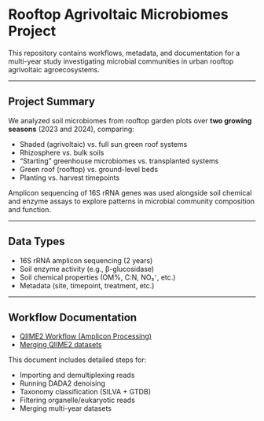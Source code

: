 # Rooftop Agrivoltaic Microbiomes Project

This repository contains workflows, metadata, and documentation for a multi-year study investigating microbial communities in urban rooftop agrivoltaic agroecosystems. 

---

## Project Summary

We analyzed soil microbiomes from rooftop garden plots over **two growing seasons** (2023 and 2024), comparing:

- Shaded (agrivoltaic) vs. full sun green roof systems
- Rhizosphere vs. bulk soils
- “Starting” greenhouse microbiomes vs. transplanted systems
- Green roof (rooftop) vs. ground-level beds
- Planting vs. harvest timepoints

Amplicon sequencing of 16S rRNA genes was used alongside soil chemical and enzyme assays to explore patterns in microbial community composition and function.

---

## Data Types

- 16S rRNA amplicon sequencing (2 years)
- Soil enzyme activity (e.g., β-glucosidase)
- Soil chemical properties (OM%, C:N, NO₃⁻, etc.)
- Metadata (site, timepoint, treatment, etc.)

---

## Workflow Documentation

- [QIIME2 Workflow (Amplicon Processing)](qiime2_workflow.md)
- [Merging QIIME2 datasets](Merging_QIIME2_datasets.md)

This document includes detailed steps for:
- Importing and demultiplexing reads
- Running DADA2 denoising
- Taxonomy classification (SILVA + GTDB)
- Filtering organelle/eukaryotic reads
- Merging multi-year datasets





